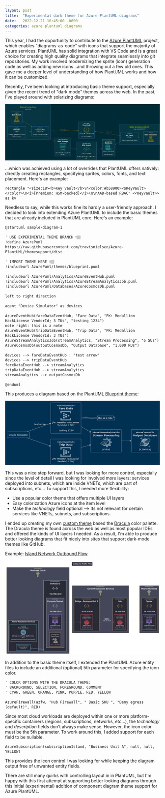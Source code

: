 ```yaml
---
layout: post
title:  "Experimental dark theme for Azure PlantUML diagrams"
date:   2022-12-21 10:45:00 -0600
categories: azure plantuml diagrams
---
```


This year, I had the opportunity to contribute to the [Azure PlantUML](https://github.com/plantuml-stdlib/Azure-PlantUML) project, which enables "diagrams-as-code" with icons that support the majority of Azure services. PlantUML has solid integration with VS Code and is a great choice for creating high quality diagrams that integrate seamlessly into git repositories. My work involved modernizing the sprite (icon) generation code as well as adding new icons...and throwing out a few old ones. This gave me a deeper level of understanding of how PlantUML works and how it can be customized.

 Recently, I've been looking at introducing basic theme support, especially given the recent trend of "dark mode" themes across the web. In the past, I've played around with solarizing diagrams:

 [![mde csv diagram](/media/2021-03-20/diagram-mde-csv.png "Data protection CSV example")](/media/2021-03-20/diagram-mde-csv.png)

...which was achieved using a lot of overrides that PlantUML offers natively: directly creating rectangles, specifying sprites, colors, fonts, and text placement. Here's an example:

```cli
rectangle "<size:18><b>Key Vault</b>\n<color:#b58900><$KeyVault></color>\n<i>[Premium: HSM-backed]</i>\n\nAAD-based RBAC" <<KeyVault>> as kv
```

Needless to say, while this works fine its hardly a user-friendly approach. I decided to look into extending Azure PlantUML to include the basic themes that are already included in PlantUML core. Here's an example:

```cli
@startuml sample-diagram-1

' USE EXPERIMENTAL THEME BRANCH 👇🏽
!define AzurePuml https://raw.githubusercontent.com/travisnielsen/Azure-PlantUML/themesupport/dist

' IMPORT THEME HERE 👇🏽
!includeurl AzurePuml/themes/blueprint.puml

!includeurl AzurePuml/Analytics/AzureEventHub.puml
!includeurl AzurePuml/Analytics/AzureStreamAnalyticsJob.puml
!includeurl AzurePuml/Databases/AzureCosmosDb.puml

left to right direction

agent "Device Simulator" as devices

AzureEventHub(fareDataEventHub, "Fare Data", "PK: Medallion HackLicense VendorId; 3 TUs", "testing 1234")
note right: this is a note
AzureEventHub(tripDataEventHub, "Trip Data", "PK: Medallion HackLicense VendorId; 3 TUs")
AzureStreamAnalyticsJob(streamAnalytics, "Stream Processing", "6 SUs")
AzureCosmosDb(outputCosmosDb, "Output Database", "1,000 RUs")

devices --> fareDataEventHub : "test arrow"
devices --> tripDataEventHub
fareDataEventHub --> streamAnalytics
tripDataEventHub --> streamAnalytics
streamAnalytics --> outputCosmosDb

@enduml
```

This produces a diagram based on the PlantUML [Blueprint theme](https://github.com/plantuml/plantuml/blob/master/themes/puml-theme-blueprint.puml):

 [![blueprint theme diagram](/media/2022-12-21/diagram-blueprint.png "Sample diagram blueprint theme")](/media/2022-12-21/diagram-blueprint.png)

This was a nice step forward, but I was looking for more control, especially since the level of detail I was looking for involved more layers: services deployed into subnets, which are inside VNETs, which are part of subscriptions, etc... To support this, I needed more flexibility:

* Use a popular color theme that offers multiple UI layers
* Easy colorization Azure icons at the item level
* Make the *technology* field optional --> Its not relevant for certain services like VNETs, subnets, and subscriptions.

I ended up creating my own [custom theme](https://github.com/travisnielsen/Azure-PlantUML/blob/themesupport/dist/themes/dracula.puml) based the [Dracula](https://github.com/dracula/dracula-theme) color palette. The Dracula theme is found across the web as well as most popular IDEs and offered the kinds of UI layers I needed. As a result, I'm able to produce better looking diagrams that fit nicely into sites that support dark-mode themes like GitHub.

Example: [Island Network Outbound Flow](https://github.com/travisnielsen/azure-island-networking/blob/main/docs/diagram-outbound-flow.puml)

 [![Example Dracula theme diagram](/media/2022-12-21/diagram-outbound-flow.svg "Example Dracula theme diagram")](/media/2022-12-21/diagram-outbound-flow.svg)

In addition to the basic theme itself, I extended the PlantUML Azure entity files to include an additional (optional) 5th parameter for specifying the icon color.

```cli
' COLOR OPTIONS WITH THE DRACULA THEME:
' BACKGROUND, SELECTION, FOREGROUND, COMMENT
' CYAN, GREEN, ORANGE, PINK, PURPLE, RED, YELLOW

AzureFirewall(azfw, "Hub Firewall", " Basic SKU ", "Deny egress (default)", RED)
```

Since most cloud workloads are deployed within one or more platform-specific containers (regions, subscriptions, networks, etc...), the *technology* and *description* fields don't always make sense. However, the icon color must be the 5th parameter. To work around this, I added support for each field to be nullable.

```cli
AzureSubscription(subscriptionIsland, "Business Unit A", null, null, YELLOW) 
```

This provides the icon control I was looking for while keeping the diagram output free of unwanted entity fields.

There are still many quirks with controlling layout in in PlantUML, but I'm happy with this first attempt at supporting better looking diagrams through this initial (experimental) addition of component diagram theme support for Azure PlantUML.
